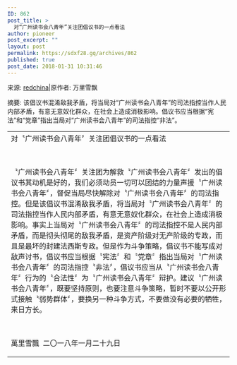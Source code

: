 ```yaml
---
ID: 862
post_title: >
  对“广州读书会八青年”关注团倡议书的一点看法
author: pioneer
post_excerpt: ""
layout: post
permalink: https://sdxf28.gq/archives/862
published: true
post_date: 2018-01-31 10:31:46
---
```

来源: <a href="http://redchinacn.net/home.php?mod=space&amp;uid=1">redchina</a>|原作者: 万里雪飘

<strong style="font-weight: 400;">摘要</strong>: 该倡议书混淆敌我矛盾，将当局对“广州读书会八青年”的司法指控当作人民内部矛盾，有意无意奴化群众，在社会上造成消极影响。倡议书应当根据“宪法”和“党章”指出当局对“广州读书会八青年”的司法指控“非法”。
<table>
<tbody>
<tr>
<td>对〝广州读书会八青年〞关注团倡议书的一点看法

&nbsp;

〝广州读书会八青年〞关注团为解救〝广州读书会八青年〞发出的倡议书其动机是好的，我们必须动员一切可以团结的力量声援〝广州读书会八青年〞，督促当局尽快解除对〝广州读书会八青年〞的司法指控。但是该倡议书混淆敌我矛盾，将当局对〝广州读书会八青年〞的司法指控当作人民内部矛盾，有意无意奴化群众，在社会上造成消极影响。事实上当局对〝广州读书会八青年〞的司法指控不是人民内部矛盾，而是彻头彻尾的敌我矛盾，是资产阶级对无产阶级的专政，而且是最坏的封建法西斯专政。但是作为斗争策略，倡议书不能写成对敌声讨书，倡议书应当根据〝宪法〞和〝党章〞指出当局对〝广州读书会八青年〞的司法指控〝非法〞，倡议书应当从〝广州读书会八青年〞行为的〝合法性〞为〝广州读书会八青年〞辩护。建议〝广州读书会八青年〞，既要坚持原则，也要注意斗争策略，暂时不要以公开形式接触〝弱势群体〞，要换另一种斗争方式，不要做没有必要的牺牲，来日方长。

&nbsp;

萬里雪飄  二〇一八年一月二十九日</td>
</tr>
</tbody>
</table>